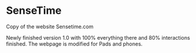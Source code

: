 # SenseTime
Copy of the website Sensetime.com

Newly finished version 1.0 with 100% everything there and 80% interactions finished. The webpage is modified for Pads and phones.
